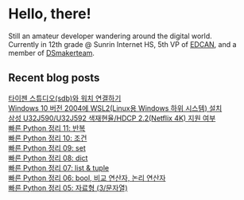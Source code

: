 # Hello, there!
Still an amateur developer wandering around the digital world.<br>
Currently in 12th grade @ Sunrin Internet HS, 5th VP of [EDCAN](https://github.com/EDCAN), and a member of [DSmakerteam](https://github.com/DSmakerteam).<br>
## Recent blog posts
[타이젠 스튜디오(sdb)와 워치 연결하기](https://blog.stdio.dev/58)<br>
[Windows 10 버전 2004에 WSL2(Linux용 Windows 하위 시스템) 설치](https://blog.stdio.dev/56)<br>
[삼성 U32J590/U32J592 색재현율/HDCP 2.2(Netflix 4K) 지원 여부](https://blog.stdio.dev/55)<br>
[빠른 Python 정리 11: 반복](https://blog.stdio.dev/54)<br>
[빠른 Python 정리 10: 조건](https://blog.stdio.dev/53)<br>
[빠른 Python 정리 09: set](https://blog.stdio.dev/52)<br>
[빠른 Python 정리 08: dict](https://blog.stdio.dev/51)<br>
[빠른 Python 정리 07: list & tuple](https://blog.stdio.dev/50)<br>
[빠른 Python 정리 06: bool, 비교 연산자, 논리 연산자](https://blog.stdio.dev/49)<br>
[빠른 Python 정리 05: 자료형 (3/문자열)](https://blog.stdio.dev/48)<br>
